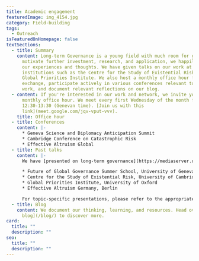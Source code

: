 ```yaml
---
title: Academic engagement
featuredImage: img_4154.jpg
category: Field-building
tags:
  - Outreach
isFeaturedOnHomepage: false
textSections:
  - title: Summary
    content: Long-term Governance is a young field with much room for growth. To
      motivate further investment, research, and application, we happily share
      our experiences and thoughts. We have given talks on our work at
      institutions such as the Centre for the Study of Existential Risk or the
      Global Priorities Institute. We also host a monthly office hour for casual
      exchange, participate actively in various conferences relevant to our
      work, and document relevant reflections on our blog.
  - content: If you're interested in our work and network, we invite you to join our
      monthly office hour. We meet every first Wednesday of the month from
      12:30-13:30 (Genevan time). [Join us with this
      link](meet.google.com/jqv-vput-vvv).
    title: Office hour
  - title: Conferences
    content: |-
      * Geneva Science and Diplomacy Anticipation Summit
      * Cambridge Conference on Catastrophic Risk
      * Effective Altruism Global
  - title: Past talks
    content: |-
      We have [presented on long-term governance](https://mediaserver.unige.ch/play/151903) at:

      * Future of Global Governance Summer School, University of Geneva
      * Centre for the Study of Existential Risk, University of Cambridge
      * Global Priorities Institute, University of Oxford
      * Effective Altruism Germany, Berlin

      For topic-specific presentations, please refer to the appropriate project.
  - title: Blog
    content: We document our thinking, learning, and resources. Head over to [our
      blog](/blog/) to discover more.
card:
  title: ""
  description: ""
seo:
  title: ""
  description: ""
---
```

